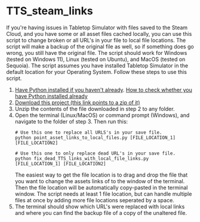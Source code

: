 # TTS_steam_links

If you're having issues in Tabletop Simulator with files saved to the Steam Cloud, and you have some or all asset files cached locally, you can use this script to change broken or all URL's in your file to local file locations. The script will make a backup of the original file as well, so if something does go wrong, you still have the original file. 
The script should work for Windows (tested on Windows 11), Linux (tested on Ubuntu), and MacOS (tested on Sequoia). The script assumes you have installed Tabletop Simulator in the default location for your Operating System. Follow these steps to use this script. 

1. [Have Python installed if you haven't already](https://www.python.org/downloads/). [How to check whether you have Python installed already](https://www.freecodecamp.org/news/check-python-version-how-to-check-py-in-mac-windows-and-linux/) 
2. [Download this project (this link points to a zip of it)](https://github.com/FVMF/TTS_steam_links/archive/refs/heads/main.zip)
3. Unzip the contents of the file downloaded in step 2 to any folder. 
4. Open the terminal (Linux/MacOS) or command prompt (Windows), and navigate to the folder of step 3. Then run this:
   ```
   # Use this one to replace all URLS's in your save file.  
   python point_asset_links_to_local_files.py [FILE_LOCATION_1] [FILE_LOCATION2]

   # Use this one to only replace dead URL's in your save file.
   python fix_dead_TTS_links_with_local_file_links.py [FILE_LOCATION_1] [FILE_LOCATION2]
   ```
   The easiest way to get the file location is to drag and drop the file that you want to change the assets links of to the window of the terminal. Then the file location will be automatically copy-pasted in the terminal window. The script needs at least 1 file location, but can handle multiple files at once by adding more file locations seperated by a space.
6. The terminal should show which URL's were replaced with local links and where you can find the backup file of a copy of the unaltered file.
